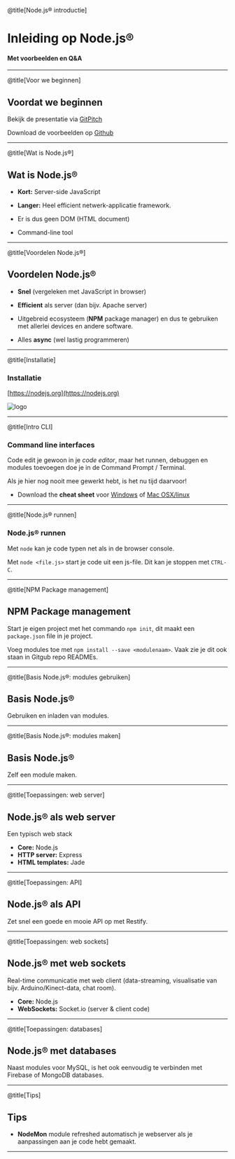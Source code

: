 @title[Node.js® introductie]
# Inleiding op Node.js®

#### Met voorbeelden en Q&A

---
@title[Voor we beginnen]
## Voordat we beginnen

Bekijk de presentatie via [GitPitch](https://gitpitch.com/olafjanssen/NodeJsIntro)

Download de voorbeelden op [Github](https://github.com/olafjanssen/NodeJsIntro)

---

@title[Wat is Node.js®]
## Wat is Node.js®

* **Kort:** Server-side JavaScript
* **Langer:** Heel efficient netwerk-applicatie framework.

* Er is dus geen DOM (HTML document)
* Command-line tool

---
@title[Voordelen Node.js®]
## Voordelen Node.js®

* **Snel** (vergeleken met JavaScript in browser)
* **Efficient** als server (dan bijv. Apache server) 

* Uitgebreid ecosysteem (**NPM** package manager) en dus te gebruiken met allerlei devices en andere software.
* Alles **async** (wel lastig programmeren)

---
@title[Installatie]
### Installatie

[https://nodejs.org](https://nodejs.org)

![logo](https://udemy-images.udemy.com/course/750x422/595294_bc81.jpg)

---
@title[Intro CLI]
### Command line interfaces

Code edit je gewoon in je *code editor*, maar het runnen, debuggen en modules toevoegen doe je in de Command Prompt / Terminal.

Als je hier nog nooit mee gewerkt hebt, is het nu tijd daarvoor!

* Download the **cheat sheet** voor [Windows](http://www.cs.columbia.edu/~sedwards/classes/2015/1102-fall/Command%20Prompt%20Cheatsheet.pdf) of [Mac OSX/linux](https://www.git-tower.com/blog/posts/command-line-cheat-sheet)

---
@title[Node.js® runnen]
### Node.js® runnen 

Met `node` kan je code typen net als in de browser console.

Met `node <file.js>` start je code uit een js-file. Dit kan je stoppen met `CTRL-C`.

---
@title[NPM Package management]
## NPM Package management

Start je eigen project met het commando `npm init`, dit maakt een `package.json` file in je project.

Voeg modules toe met `npm install --save <modulenaam>`. Vaak zie je dit ook staan in Gitgub repo READMEs.

---
@title[Basis Node.js®: modules gebruiken]
## Basis Node.js®

Gebruiken en inladen van modules.

---
@title[Basis Node.js®: modules maken]
## Basis Node.js®

Zelf een module maken.

---
@title[Toepassingen: web server]
## Node.js® als web server

Een typisch web stack

* **Core:** Node.js
* **HTTP server:** Express
* **HTML templates:** Jade

---
@title[Toepassingen: API]
## Node.js® als API

Zet snel een goede en mooie API op met Restify.

---
@title[Toepassingen: web sockets]
## Node.js® met web sockets

Real-time communicatie met web client (data-streaming, visualisatie van bijv. Arduino/Kinect-data, chat room).

* **Core:** Node.js
* **WebSockets:** Socket.io (server & client code)

---
@title[Toepassingen: databases]
## Node.js® met databases

Naast modules voor MySQL, is het ook eenvoudig te verbinden met Firebase of MongoDB databases.

---
@title[Tips]
## Tips

* **NodeMon** module refreshed automatisch je webserver als je aanpassingen aan je code hebt gemaakt.

---


